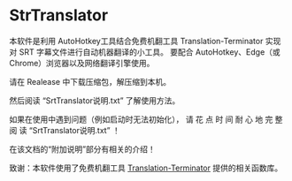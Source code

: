 # StrTranslator
本软件是利用 AutoHotkey工具结合免费机翻工具 Translation-Terminator 实现对 SRT 字幕文件进行自动机器翻译的小工具。
要配合 AutoHotkey、Edge（或 Chrome）浏览器以及网络翻译引擎使用。

请在 Realease 中下载压缩包，解压缩到本机。

然后阅读 “SrtTranslator说明.txt” 了解使用方法。

如果在使用中遇到问题（例如启动时无法初始化），
请 花 点 时 间 耐 心 地 完 整 阅 读 “SrtTranslator说明.txt” ！

在该文档的“附加说明”部分有相关的介绍！

致谢：本软件使用了免费机翻工具 [Translation-Terminator](https://github.com/telppa/Translation-Terminator) 提供的相关函数库。
